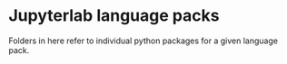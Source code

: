 # Jupyterlab language packs

Folders in here refer to individual python packages for a given language pack.
